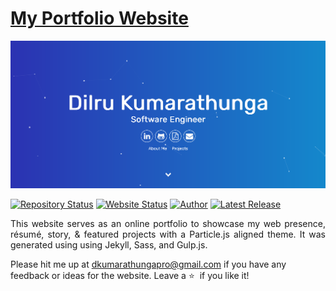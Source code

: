 # <a href="https://dilrux10.github.io/" target="_blank">My Portfolio Website</a>

![Portfolio Website](https://github.com/DilruX10/dilrux10.github.io/blob/main/My-Portfolio-Website.jpg)

[![Repository Status](https://img.shields.io/badge/Repository%20Status-Maintained-dark%20green.svg)](https://github.com/DilruX10/dilrux10.github.io/)
[![Website Status](https://img.shields.io/badge/Website%20Status-Online-green)](https://dilrux10.github.io)
[![Author](https://img.shields.io/badge/Author-Dilru%20Kumarathunga-blue.svg)](https://dilrux10.github.io/)
[![Latest Release](https://img.shields.io/badge/Latest%20Release-13%20June%202021-yellow.svg)](https://github.com/DilruX10/dilrux10.github.io//commit/main)

 <p align="justify">This website serves as an online portfolio to showcase my web presence, résumé, story, & featured projects with a Particle.js aligned theme. It was generated using using Jekyll, Sass, and Gulp.js.</p>

Please hit me up at dkumarathungapro@gmail.com if you have any feedback or ideas for the website. Leave a :star: &nbsp;if you like it!
